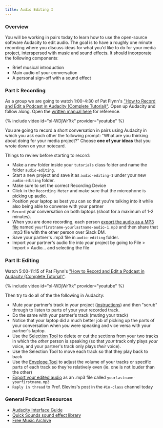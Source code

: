 ```yaml
---
title: Audio Editing I
---
```


### Overview

You will be working in pairs today to learn how to use the open-source software Audacity to edit audio. The goal is to have a roughly one minute recording where you discuss ideas for what you'd like to do for your media project, interspersed with music and sound effects. It should incorporate the following components:

- Brief musical introduction
- Main audio of your conversation
- A personal sign-off with a sound effect

### Part I: Recording 

As a group we are going to watch 1:00-4:30 of Pat Flynn's ["How to Record and Edit a Podcast in Audacity (Complete Tutorial)"](https://www.youtube.com/watch?v=xl-WDjWrTtk). Open up Audacity and follow along. Open the [written manual here](https://manual.audacityteam.org/man/record.html) for reference.

{% include video id="xl-WDjWrTtk" provider="youtube" %}

You are going to record a short conversation in pairs using Audacity in which you ask each other the following prompt: "What are you thinking about doing for your media project?" Choose **one of your ideas** that you wrote down on your notecard.

Things to review before starting to record:

- Make a new folder inside your `tutorials` class folder and name the folder `audio-editing`.
- Start a new project and save it as `audio-editing-1` under your new `audio-editing` folder.
- Make sure to set the correct Recording Device
- Click in the `Recording Meter` and make sure that the microphone is picking up audio.
- Position your laptop as best you can so that you're talking into it while also being able to converse with your partner
- `Record` your conversation on both laptops (shoot for a maximum of 1-2 minutes). 
- When you are done recording, each person [export the audio as a MP3 file](https://manual.audacityteam.org/man/export.html) named `yourfirstname-yourlastname-audio-1.mp3` and then share that .mp3 file with the other person over Slack DM.
- Save your partner's .mp3 file in `audio-editing` folder. 
- Import your partner's audio file into your project by going to File > Import > Audio... and selecting the file

### Part II: Editing

Watch 5:00-11:15 of Pat Flynn's ["How to Record and Edit a Podcast in Audacity (Complete Tutorial)"](https://www.youtube.com/watch?v=xl-WDjWrTtk). 

{% include video id="xl-WDjWrTtk" provider="youtube" %}

Then try to do all of the the following in Audacity:

- Mute your partner's track in your project ([instructions](https://manual.audacityteam.org/man/audio_tracks.html#panel)) and then "scrub" through to listen to parts of your your recorded track.
- Do the same with your partner's track (muting your track)
- Notice that your laptop did a much better job of picking up the parts of your conversation when *you* were speaking and vice versa with your partner's laptop.
- Use the [Selection Tool](https://manual.audacityteam.org/man/selecting_audio_the_basics.html) to delete or cut the sections from your two tracks in which the *other* person is speaking (so that *your* track only plays *your* voice, and your partner's track only plays *their* voice). 
- Use the Selection Tool to move each track so that they play back to back
- Use the [Envelope Tool](https://manual.audacityteam.org/man/envelope_tool.html) to adjust the volume of your tracks or specific parts of each track so they're relatively even (ie. one is not louder than the other)
- [Export your edited audio](https://manual.audacityteam.org/man/file_menu_export.html) as an .mp3 file called `yourlastname-yourfirstname.mp3` 
- `Reply in thread` to Prof. Blevins's post in the `#in-class` channel today

### General Podcast Resources

- [Audacity Interface Guide](https://wit.audacityteam.org/)
- [Quick Sounds sound effect library](https://www.youtube.com/audiolibrary/soundeffects)
- [Free Music Archive](https://freemusicarchive.org/)